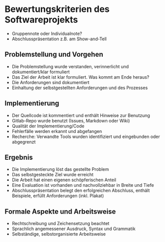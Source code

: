 # Bewertungskriterien des Softwareprojekts

* Gruppennote oder Individualnote?
* Abschlusspräsentation z.B. am Show-and-Tell

## Problemstellung und Vorgehen
* Die Problemstellung wurde verstanden, verinnerlicht und dokumentiert/klar formuliert
* Das Ziel der Arbeit ist klar formuliert. Was kommt am Ende heraus?
* Die Anforderungen sind dokumentiert
* Einhaltung der selbstgestellten Anforderungen und des Prozesses


## Implementierung
* Der Quellcode ist kommentiert und enthält Hinweise zur Benutzung
* Gitlab-Repo wurde benutzt (Issues, Markdown oder Wiki)
* Qualität der Implementierung/Code
* Fehlerfälle werden erkannt und abgefangen
* Recherche: Verwandte Tools wurden identifiziert und eingebunden oder abgegrenzt


## Ergebnis
* Die Implementierung löst das gestellte Problem
* Das selbstgesteckte Ziel wurde erreicht
* Die Arbeit hat einen eigenen schöpferischen Anteil
* Eine Evaluation ist vorhanden und nachvollziehbar in Breite und Tiefe
* Abschlusspräsentation belegt den erfolgreichen Abschluss, enthält Beispiele, erfüllt Anforderungen (inkl. Plakat)


## Formale Aspekte und Arbeitsweise
* Rechtschreibung und Zeichensetzung beachtet
* Sprachlich angemessener Ausdruck, Syntax und Grammatik
* Selbständige, selbstorganisierte Arbeitsweise


